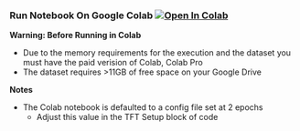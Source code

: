 

### Run Notebook On Google Colab [![Open In Colab](https://colab.research.google.com/assets/colab-badge.svg)](https://colab.research.google.com/github/laszewsk/mlcommons/blob/colab-compatible/benchmarks/earthquake/latest/FFFFWNPFEARTHQ_newTFTv29-gregor-parameters-fig.ipynb)

**Warning: Before Running in Colab**
- Due to the memory requirements for the execution and the dataset you must have the paid verision of Colab, Colab Pro
- The dataset requires >11GB of free space on your Google Drive

**Notes**
- The Colab notebook is defaulted to a config file set at 2 epochs
  - Adjust this value in the TFT Setup block of code

